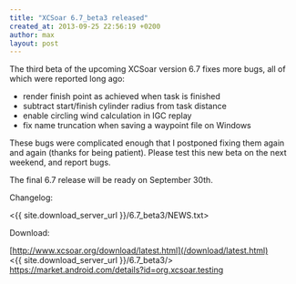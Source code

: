 ```yaml
---
title: "XCSoar 6.7_beta3 released"
created_at: 2013-09-25 22:56:19 +0200
author: max
layout: post
---
```


The third beta of the upcoming XCSoar version 6.7 fixes more bugs,
all of which were reported long ago:

* render finish point as achieved when task is finished
* subtract start/finish cylinder radius from task distance
* enable circling wind calculation in IGC replay
* fix name truncation when saving a waypoint file on Windows

These bugs were complicated enough that I postponed fixing them again
and again (thanks for being patient).  Please test this new beta on
the next weekend, and report bugs.

The final 6.7 release will be ready on September 30th.

Changelog:

 <{{ site.download_server_url }}/6.7_beta3/NEWS.txt>

Download:

 [http://www.xcsoar.org/download/latest.html](/download/latest.html)  
 <{{ site.download_server_url }}/6.7_beta3/>  
 <https://market.android.com/details?id=org.xcsoar.testing>

